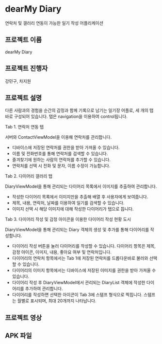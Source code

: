 # dearMy Diary
연락처 및 갤러리 연동이 가능한 일기 작성 어플리케이션

## 프로젝트 이름
dearMy Diary

## 프로젝트 진행자
강민구, 차지원

## 프로젝트 설명
다른 사람과의 경험을 순간의 감정과 함께 기록으로 남기는 일기장 어플로, 세 개의 탭 바로 구성되어 있습니다.
탭은 navigation을 이용하여 control됩니다.


Tab 1. 연락처 연동 탭

서버와 ContactViewModel을 이용해 연락처를 관리합니다.

- 디바이스에 저장된 연락처를 권한을 받아 가져올 수 있습니다.
- 이름 및 전화번호를 통해 연락처를 검색할 수 있습니다.
- 즐겨찾기에 원하는 사람의 연락처를 추가할 수 있습니다.
- 연락처를 선택 시 전화 및 문자, 이름 수정이 가능합니다. 


Tab 2. 다이어리 갤러리 탭

DiaryViewModel을 통해 관리되는 다이어리 목록에서 이미지를 추출하여 관리합니다.

- 작성한 다이어리 목록에서 이미지만을 추출해 배열 후 사용자에게 보여줍니다.
- 제목, 내용, 연락처, 날짜를 이용하여 일기를 검색할 수 있습니다.
- 이미지 선택 시 해당 이미지에 대해 작성한 다이어리가 탭으로 뜹니다.


Tab 3. 다이어리 작성 및 감정 아이콘을 이용한 다이어리 작성 현황 도시

DiaryViewModel을 통해 관리되는 Diary 객체의 생성 및 추가를 통해 다이어리를 작성합니다.

- 다이어리 작성 버튼을 눌러 다이어리를 작성할 수 있습니다. 다이어리 항목은 제목, 감정 아이콘, 이미지, 내용, 좋아요 여부 및 연락처입니다.
- 다이어리의 연락처 항목에서는 Tab 1에 저장된 연락처를 드롭다운바로 불러와 선택할 수 있습니다.
- 다이어리의 이미지 항목에서는 디바이스에 저장된 이미지를 권한을 받아 가져올 수 있습니다.
- 다이어리 작성 후 DiaryViewModel에서 관리되는 DiaryList 객체에 작성한 다이어리를 추가하여 관리합니다.
- 다이어리를 작성하면 선택한 아이콘이 Tab 3에 스탬프 형식으로 찍힙니다. 스탬프는 월별로 표시되며, 최대 20개까지 나타납니다.

## 프로젝트 영상

## APK 파일
